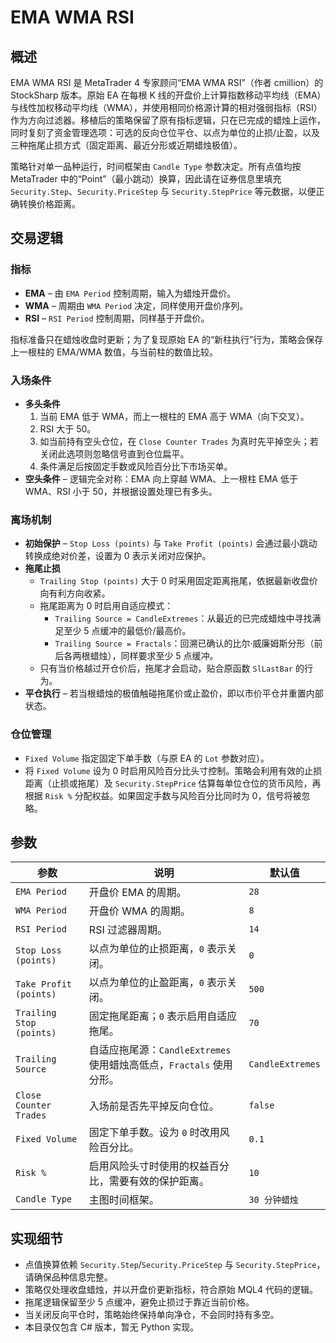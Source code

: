 # EMA WMA RSI

## 概述
EMA WMA RSI 是 MetaTrader 4 专家顾问“EMA WMA RSI”（作者 cmillion）的 StockSharp 版本。原始 EA 在每根 K 线的开盘价上计算指数移动平均线（EMA）与线性加权移动平均线（WMA），并使用相同价格源计算的相对强弱指标（RSI）作为方向过滤器。移植后的策略保留了原有指标逻辑，只在已完成的蜡烛上运作，同时复刻了资金管理选项：可选的反向仓位平仓、以点为单位的止损/止盈，以及三种拖尾止损方式（固定距离、最近分形或近期蜡烛极值）。

策略针对单一品种运行，时间框架由 `Candle Type` 参数决定。所有点值均按 MetaTrader 中的“Point”（最小跳动）换算，因此请在证券信息里填充 `Security.Step`、`Security.PriceStep` 与 `Security.StepPrice` 等元数据，以便正确转换价格距离。

## 交易逻辑
### 指标
* **EMA** – 由 `EMA Period` 控制周期，输入为蜡烛开盘价。
* **WMA** – 周期由 `WMA Period` 决定，同样使用开盘价序列。
* **RSI** – `RSI Period` 控制周期，同样基于开盘价。

指标准备只在蜡烛收盘时更新；为了复现原始 EA 的“新柱执行”行为，策略会保存上一根柱的 EMA/WMA 数值，与当前柱的数值比较。

### 入场条件
* **多头条件**
  1. 当前 EMA 低于 WMA，而上一根柱的 EMA 高于 WMA（向下交叉）。
  2. RSI 大于 50。
  3. 如当前持有空头仓位，在 `Close Counter Trades` 为真时先平掉空头；若关闭此选项则忽略信号直到仓位扁平。
  4. 条件满足后按固定手数或风险百分比下市场买单。
* **空头条件** – 逻辑完全对称：EMA 向上穿越 WMA、上一根柱 EMA 低于 WMA、RSI 小于 50，并根据设置处理已有多头。

### 离场机制
* **初始保护** – `Stop Loss (points)` 与 `Take Profit (points)` 会通过最小跳动转换成绝对价差，设置为 0 表示关闭对应保护。
* **拖尾止损**
  * `Trailing Stop (points)` 大于 0 时采用固定距离拖尾，依据最新收盘价向有利方向收紧。
  * 拖尾距离为 0 时启用自适应模式：
    * `Trailing Source = CandleExtremes`：从最近的已完成蜡烛中寻找满足至少 5 点缓冲的最低价/最高价。
    * `Trailing Source = Fractals`：回溯已确认的比尔·威廉姆斯分形（前后各两根蜡烛），同样要求至少 5 点缓冲。
  * 只有当价格越过开仓价后，拖尾才会启动，贴合原函数 `SlLastBar` 的行为。
* **平仓执行** – 若当根蜡烛的极值触碰拖尾价或止盈价，即以市价平仓并重置内部状态。

### 仓位管理
* `Fixed Volume` 指定固定下单手数（与原 EA 的 `Lot` 参数对应）。
* 将 `Fixed Volume` 设为 0 时启用风险百分比头寸控制。策略会利用有效的止损距离（止损或拖尾）及 `Security.StepPrice` 估算每单位仓位的货币风险，再根据 `Risk %` 分配权益。如果固定手数与风险百分比同时为 0，信号将被忽略。

## 参数
| 参数 | 说明 | 默认值 |
|------|------|--------|
| `EMA Period` | 开盘价 EMA 的周期。 | `28` |
| `WMA Period` | 开盘价 WMA 的周期。 | `8` |
| `RSI Period` | RSI 过滤器周期。 | `14` |
| `Stop Loss (points)` | 以点为单位的止损距离，`0` 表示关闭。 | `0` |
| `Take Profit (points)` | 以点为单位的止盈距离，`0` 表示关闭。 | `500` |
| `Trailing Stop (points)` | 固定拖尾距离；`0` 表示启用自适应拖尾。 | `70` |
| `Trailing Source` | 自适应拖尾源：`CandleExtremes` 使用蜡烛高低点，`Fractals` 使用分形。 | `CandleExtremes` |
| `Close Counter Trades` | 入场前是否先平掉反向仓位。 | `false` |
| `Fixed Volume` | 固定下单手数。设为 `0` 时改用风险百分比。 | `0.1` |
| `Risk %` | 启用风险头寸时使用的权益百分比，需要有效的保护距离。 | `10` |
| `Candle Type` | 主图时间框架。 | `30 分钟蜡烛` |

## 实现细节
* 点值换算依赖 `Security.Step`/`Security.PriceStep` 与 `Security.StepPrice`，请确保品种信息完整。
* 策略仅处理收盘蜡烛，并以开盘价更新指标，符合原始 MQL4 代码的逻辑。
* 拖尾逻辑保留至少 5 点缓冲，避免止损过于靠近当前价格。
* 当关闭反向平仓时，策略始终保持单向净仓，不会同时持有多空。
* 本目录仅包含 C# 版本，暂无 Python 实现。
